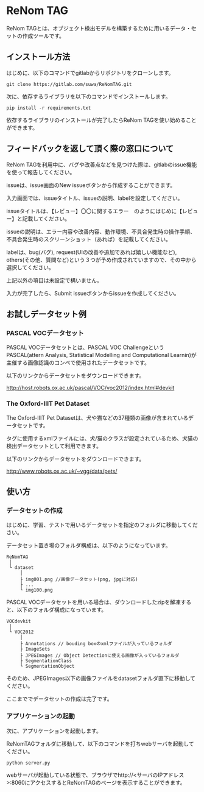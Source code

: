 # ReNom TAG

ReNom TAGとは、オブジェクト検出モデルを構築するために用いるデータ・セットの作成ツールです。  

## インストール方法

はじめに、以下のコマンドでgitlabからリポジトリをクローンします。  

`git clone https://gitlab.com/suwa/ReNomTAG.git`

次に、依存するライブラリを以下のコマンドでインストールします。

`pip install -r requirements.txt`

依存するライブラリのインストールが完了したらReNom TAGを使い始めることができます。

## フィードバックを返して頂く際の窓口について

ReNom TAGを利用中に、バグや改善点などを見つけた際は、gitlabのissue機能を使って報告してください。  

issueは、issue画面のNew issueボタンから作成することができます。  

入力画面では、issueタイトル、issueの説明、labelを設定してください。  

issueタイトルは、【レビュー】〇〇に関するエラー　のようにはじめに【レビュー】と記載してください。  

issueの説明は、エラー内容や改善内容、動作環境、不具合発生時の操作手順、不具合発生時のスクリーンショット（あれば）を記載してください。  

labelは、bug(バグ), request(UIの改善や追加であれば嬉しい機能など), others(その他、質問など)という３つが予め作成されていますので、その中から選択してください。  

上記以外の項目は未設定で構いません。  

入力が完了したら、Submit issueボタンからissueを作成してください。  

## お試しデータセット例

### PASCAL VOCデータセット  

PASCAL VOCデータセットとは、PASCAL VOC ChallengeというPASCAL(attern Analysis, Statistical Modelling and Computational Learnin)が主催する画像認識のコンペで使用されたデータセットです。  

以下のリンクからデータセットをダウンロードできます。  

http://host.robots.ox.ac.uk/pascal/VOC/voc2012/index.html#devkit  

### The Oxford-IIIT Pet Dataset

The Oxford-IIIT Pet Datasetは、犬や猫などの37種類の画像が含まれているデータセットです。  

タグに使用するxmlファイルには、犬/猫のクラスが設定されているため、犬猫の検出データセットとして利用できます。  

以下のリンクからデータセットをダウンロードできます。  

http://www.robots.ox.ac.uk/~vgg/data/pets/

## 使い方

### データセットの作成

はじめに、学習、テストで用いるデータセットを指定のフォルダに移動してください。  

データセット置き場のフォルダ構成は、以下のようになっています。  

```
ReNomTAG
 │
 └ dataset
     │
     ├ img001.png //画像データセット(png, jpgに対応)
     ├ ...
     └ img100.png
```

PASCAL VOCデータセットを用いる場合は、ダウンロードしたzipを解凍すると、以下のフォルダ構成になっています。  

```
VOCdevkit
 │
 └ VOC2012
     │
     ├ Annotations // bouding boxのxmlファイルが入っているフォルダ
     ├ ImageSets
     ├ JPEGImages // Object Detectionに使える画像が入っているフォルダ
     ├ SegmentationClass
     └ SegmentationObject
```

そのため、JPEGImages以下の画像ファイルをdatasetフォルダ直下に移動してください。  

ここまででデータセットの作成は完了です。

### アプリケーションの起動

次に、アプリケーションを起動します。  

ReNomTAGフォルダに移動して、以下のコマンドを打ちwebサーバを起動してください。  

`python server.py`

webサーバが起動している状態で、ブラウザでhttp://<サーバのIPアドレス>:8060にアクセスするとReNomTAGのページを表示することができます。  


